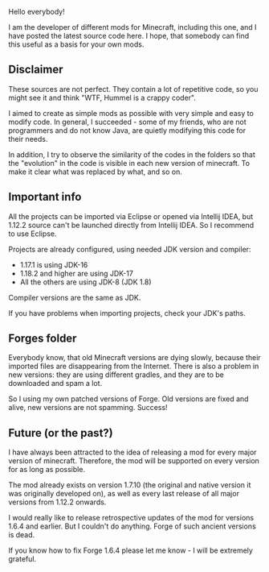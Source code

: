 Hello everybody!

I am the developer of different mods for Minecraft, including this one, and I have posted the latest source code here. I hope, that somebody can find this useful as a basis for your own mods.

<h2> Disclaimer </h2>

These sources are not perfect. They contain a lot of repetitive code, so you might see it and think "WTF, Hummel is a crappy coder".

I aimed to create as simple mods as possible with very simple and easy to modify code. 
In general, I succeeded - some of my friends, who are not programmers and do not know Java, are quietly modifying this code for their needs.

In addition, I try to observe the similarity of the codes in the folders so that the "evolution" in the code is visible in each new version of minecraft. 
To make it clear what was replaced by what, and so on.

<h2> Important info </h2>

All the projects can be imported via Eclipse or opened via Intellij IDEA, but 1.12.2 source can't be launched directly from Intellij IDEA. So I recommend to use Eclipse.

Projects are already configured, using needed JDK version and compiler:

* 1.17.1 is using JDK-16
* 1.18.2 and higher are using JDK-17
* All the others are using JDK-8 (JDK 1.8)

Compiler versions are the same as JDK.

If you have problems when importing projects, check your JDK's paths.

<h2> Forges folder </h2>

Everybody know, that old Minecraft versions are dying slowly, because their imported files are disappearing from the Internet. 
There is also a problem in new versions: they are using different gradles, and they are to be downloaded and spam a lot.

So I using my own patched versions of Forge. Old versions are fixed and alive, new versions are not spamming. Success!

<h2> Future (or the past?) </h2>

I have always been attracted to the idea of releasing a mod for every major version of minecraft. Therefore, the mod will be supported on every version for as long as possible.

The mod already exists on version 1.7.10 (the original and native version it was originally developed on), as well as every last release of all major versions from 1.12.2 onwards.

I would really like to release retrospective updates of the mod for versions 1.6.4 and earlier. But I couldn't do anything. Forge of such ancient versions is dead.

If you know how to fix Forge 1.6.4 please let me know - I will be extremely grateful.
